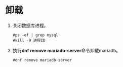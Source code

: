 # 卸载<a name="ZH-CN_TOPIC_0230408667"></a>

1.  关闭数据库进程。

    ```
    #ps -ef | grep mysql
    #kill -9 进程ID
    ```

2.  执行**dnf remove mariadb-server**命令卸载mariadb。

    ```
    #dnf remove mariadb-server
    ```


